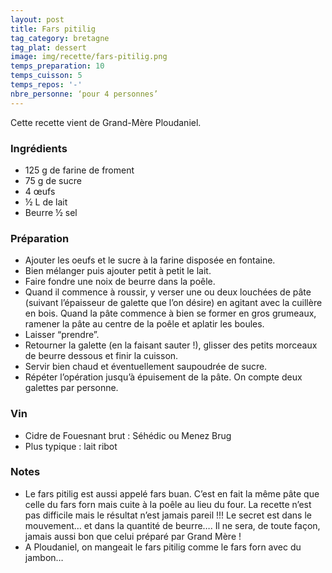 ```yaml
---
layout: post
title: Fars pitilig
tag_category: bretagne
tag_plat: dessert
image: img/recette/fars-pitilig.png
temps_preparation: 10
temps_cuisson: 5
temps_repos: '-'
nbre_personne: ‘pour 4 personnes’
---
```

Cette recette vient de Grand-Mère Ploudaniel.

### Ingrédients
* 125 g de farine de froment
* 75 g de sucre
* 4 œufs
* ½ L de lait
* Beurre ½ sel

### Préparation
* Ajouter les oeufs et le sucre à la farine disposée en fontaine.
* Bien mélanger puis ajouter petit à petit le lait.
* Faire fondre une noix de beurre dans la poêle.
* Quand il commence à roussir, y verser une ou deux louchées de pâte (suivant l’épaisseur de galette que l’on désire) en agitant avec la cuillère en bois. Quand la pâte commence à bien se former en gros grumeaux, ramener la pâte au centre de la poêle et aplatir les boules.
* Laisser “prendre”.
* Retourner la galette (en la faisant sauter !), glisser des petits morceaux de beurre dessous et finir la cuisson.
* Servir bien chaud et éventuellement saupoudrée de sucre.
* Répéter l’opération jusqu’à épuisement de la pâte. On compte deux galettes par personne.

### Vin
* Cidre de Fouesnant brut : Séhédic ou Menez Brug
* Plus typique : lait ribot

### Notes
* Le fars pitilig est aussi appelé fars buan. C’est en fait la même pâte que celle du fars forn mais cuite à la poêle au lieu du four. La recette n’est pas difficile mais le résultat n’est jamais pareil !!! Le secret est dans le mouvement… et dans la quantité de beurre…. Il ne sera, de toute façon, jamais aussi bon que celui préparé par Grand Mère !
* A Ploudaniel, on mangeait le fars pitilig comme le fars forn avec du jambon…
